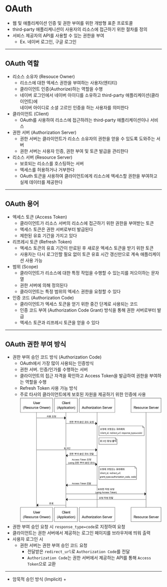 # OAuth
+ 웹 및 애플리케이션 인증 및 권한 부여를 위한 개방형 표준 프로토콜
+ third-party 애플리케니션이 사용자의 리소스에 접근하기 위한 절차를 정의
+ 서비스 제공자의 API를 사용할 수 있는 권한을 부여
  + Ex. 네이버 로그인, 구글 로그인

---

## OAuth 역할
+ 리소스 소유자 (Resouce Owner)
  + 리소스에 대한 엑세스 권한을 부여하는 사용자(엔티티)
  + 클라이언트 인증(Authorize)하는 역할을 수행
  + 네이버 로그인에서 네이버 아이디를 소유하고 third-party 애플리케이션(클라이언트)에<br> 네이버 아이디로 소셜 고르인 인증을 하는 사용자를 의미한다
+ 클라이언트 (Client)
  + OAuth를 사용하여 리소스에 접근하려는 third-party 애플리케이션이나 서비스
+ 권한 서버 (Authorization Server)
  + 권한 서버는 클라이언트가 리소스 소유자의 권한을 얻을 수 있도록 도와주는 서버
  + 권한 서버는 사용자 인증, 권한 부여 및 토큰 발급을 관리한다
+ 리소스 서버 (Resource Server)
  + 보호되는 리소스를 호스팅하는 서버
  + 엑세스를 허용하거나 거부한다
  + OAuth 토큰을 사용하여 클라이언트에게 리소스에 엑세스할 권한을 부여하고 실제 데이터를 제공한다

---

## OAuth 용어
+ 엑세스 토큰 (Access Token)
  + 클라이언트가 리소스 서버의 리소스에 접근하기 위한 권한을 부여받는 토큰
  + 엑세스 토큰은 권한 서버로부터 발급된다
  + 제한된 유효 기간을 가지고 있다
+ 리프레시 토큰 (Refresh Token)
  + 엑세스 토큰의 유효 기간이 만료된 후 새로운 엑세스 토큰을 받기 위한 토큰
  + 사용자는 다시 로그인할 필요 없이 토큰 유효 시간 갱신만으로 계속 애플리케이션 사용 가능
+ 범위 (Scope)
  + 클라이언트가 리소스에 대한 특정 작업을 수행할 수 있는지를 저으이하는 문자열
  + 권한 서버에 의해 정의된다
  + 클라이언트는 특정 범위의 엑세스 권한을 요청할 수 있다
+ 인증 코드 (Authorization Code)
  + 클라이언트가 엑세스 토큰을 얻기 위한 중간 단계로 사용되는 코드
  + 인증 코드 부여 (Authorization Code Grant) 방식을 통해 권한 서버로부터 발급
  + 엑세스 토큰과 리프레시 토큰을 얻을 수 있다

---

## OAuth 권한 부여 방식
+ 권한 부여 승인 코드 방식 (Authorization Code)
  + OAuth에서 가장 많이 사용되는 인증방식
  + 권한 서버. 인증/인가를 수행하는 서버
  + 클라이언트의 접근 자격을 확인하고 Access Token을 발급하여 권한을 부여하는 역할을 수행
  + Refresh Token 사용 가능 방식
  + 주로 타사의 클라이언트에게 보호된 자원을 제공하기 위한 인증에 사용
![img.png](img.png)
+ 권한 부여 승인 요청 시 `response_type=code`로 지정하여 요청
+ 클라이언트는 권한 서버에서 제공하는 로그인 페이지를 브라우저에 띄워 출력
+ 사용자 로그인 시
  + 권한 서버는 권한 부여 승인 코드 요청
    + 전달받은 `redirect_url`로 `Authorization Code`를 전달
    + `Authorization Code`는 권한 서버에서 제공하는 API를 통해 `Access Token`으로 교환
---
+ 암묵적 승인 방식 (Implicit)
  + 